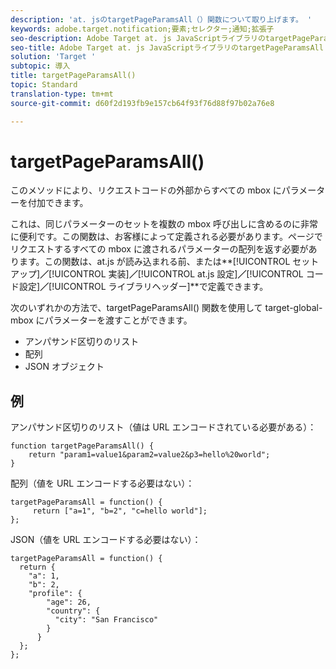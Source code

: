 ```yaml
---
description: 'at. jsのtargetPageParamsAll（）関数について取り上げます。 '
keywords: adobe.target.notification;要素;セレクター;通知;拡張子
seo-description: Adobe Target at. js JavaScriptライブラリのtargetPageParamsAll（）関数について取り上げます。
seo-title: Adobe Target at. js JavaScriptライブラリのtargetPageParamsAll（）関数について取り上げます。
solution: 'Target '
subtopic: 導入
title: targetPageParamsAll()
topic: Standard
translation-type: tm+mt
source-git-commit: d60f2d193fb9e157cb64f93f76d88f97b02a76e8

---
```



# targetPageParamsAll()

このメソッドにより、リクエストコードの外部からすべての mbox にパラメーターを付加できます。

これは、同じパラメーターのセットを複数の mbox 呼び出しに含めるのに非常に便利です。この関数は、お客様によって定義される必要があります。ページでリクエストするすべての mbox に渡されるパラメーターの配列を返す必要があります。この関数は、at.js が読み込まれる前、または**[!UICONTROL セットアップ]**／**[!UICONTROL 実装]**／**[!UICONTROL at.js 設定]**／**[!UICONTROL コード設定]**／**[!UICONTROL ライブラリヘッダー]**で定義できます。

次のいずれかの方法で、targetPageParamsAll() 関数を使用して target-global-mbox にパラメーターを渡すことができます。

* アンパサンド区切りのリスト
* 配列
* JSON オブジェクト

## 例

アンパサンド区切りのリスト（値は URL エンコードされている必要がある）：

```
function targetPageParamsAll() { 
    return "param1=value1&param2=value2&p3=hello%20world"; 
}
```

配列（値を URL エンコードする必要はない）：

```
targetPageParamsAll = function() { 
     return ["a=1", "b=2", "c=hello world"]; 
};
```

JSON（値を URL エンコードする必要はない）：

```
targetPageParamsAll = function() { 
  return { 
    "a": 1, 
    "b": 2, 
    "profile": { 
        "age": 26, 
        "country": { 
          "city": "San Francisco" 
        } 
      } 
  }; 
};
```
